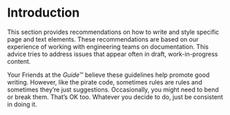 # Introduction

This section provides recommendations on how to write and style specific page and text elements. These recommendations are based on our experience of working with engineering teams on documentation. This advice tries to address issues that appear often in draft, work-in-progress content.

Your Friends at the _Guide_&trade; believe these guidelines help promote good writing. However, like the pirate code, sometimes rules are rules and sometimes they’re just suggestions. Occasionally, you might need to bend or break them. That’s OK too. Whatever you decide to do, just be consistent in doing it.
